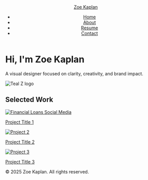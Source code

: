 <!DOCTYPE html>
<html lang="en">
<head>
  <meta charset="UTF-8" />
  <meta name="viewport" content="width=device-width, initial-scale=1.0" />
  <title>Zoe Kaplan | Portfolio</title>
  <link rel="stylesheet" href="css/styles.css" />
  <link rel="icon" href="images/logo.png" type="image/png" />
</head>
<body>
  <header>
    <nav class="navbar">
      <a href="index.html" class="logo"><span class="teal">Z</span>oe Kaplan</a>
      <ul class="nav-links">
        <li><a href="index.html">Home</a></li>
        <li><a href="about.html">About</a></li>
        <li><a href="resume.html">Resume</a></li>
        <li><a href="contact.html">Contact</a></li>
      </ul>
    </nav>
  </header>

  <main class="hero">
    <div class="hero-text">
      <h1>Hi, I'm Zoe Kaplan</h1>
      <p>A visual designer focused on clarity, creativity, and brand impact.</p>
    </div>
    <div class="hero-img">
      <img src="images/logo.png" alt="Teal Z logo" />
    </div>
  </main>

  <section class="portfolio">
    <h2>Selected Work</h2>
    <div class="project-grid">
      <a href="project1.html">
        <img src="(https://github.com/user-attachments/assets/1ec4b34c-8b6d-4888-bae4-71e02c2a7d2e)
" alt="Financial Loans Social Media" />
        <p>Project Title 1</p>
      </a>
      <a href="project2.html">
        <img src="images/project2-thumb.jpg" alt="Project 2" />
        <p>Project Title 2</p>
      </a>
      <a href="project3.html">
        <img src="images/project3-thumb.jpg" alt="Project 3" />
        <p>Project Title 3</p>
      </a>
      <!-- Add more projects as needed -->
    </div>
  </section>

  <footer>
    <p>© 2025 Zoe Kaplan. All rights reserved.</p>
  </footer>
</body>
</html>
